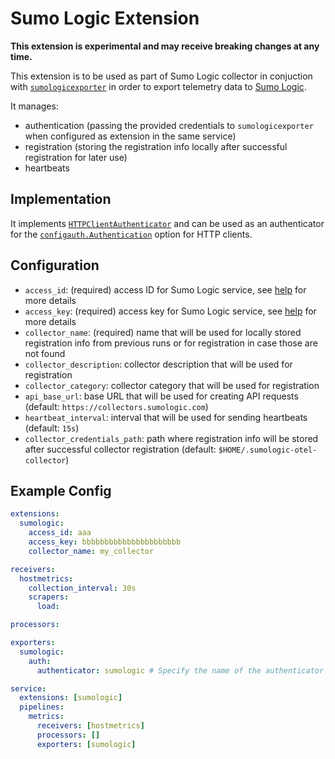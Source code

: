 # Sumo Logic Extension

**This extension is experimental and may receive breaking changes at any time.**

This extension is to be used as part of Sumo Logic collector in conjuction with
[`sumologicexporter`][sumologicexporter] in order to export telemetry data to
[Sumo Logic][sumologic].

It manages:

* authentication (passing the provided credentials to `sumologicexporter`
  when configured as extension in the same service)
* registration (storing the registration info locally after successful registration
  for later use)
* heartbeats

[sumologicexporter]: ../../exporter/sumologicexporter/
[sumologic]: https://www.sumologic.com/

## Implementation

It implements [`HTTPClientAuthenticator`][httpclientauthenticator]
and can be used as an authenticator for the
[`configauth.Authentication`][configauth_authentication] option for HTTP clients.

[httpclientauthenticator]: https://github.com/open-telemetry/opentelemetry-collector/blob/2e84285efc665798d76773b9901727e8836e9d8f/config/configauth/clientauth.go#L34-L39
[configauth_authentication]: https://github.com/open-telemetry/opentelemetry-collector/blob/3f5c7180c51ed67a6f54158ede5e523822e9659e/config/configauth/configauth.go#L29-L33

## Configuration

* `access_id`: (required) access ID for Sumo Logic service, see
  [help][credentials_help] for more details
* `access_key`: (required) access key for Sumo Logic service, see
  [help][credentials_help] for more details
* `collector_name`: (required) name that will be used for locally stored
  registration info from previous runs or for registration in case those are not found
* `collector_description`: collector description that will be used for registration
* `collector_category`: collector category that will be used for registration
* `api_base_url`: base URL that will be used for creating API requests
  (default: `https://collectors.sumologic.com`)
* `heartbeat_interval`: interval that will be used for sending heartbeats 
  (default: `15s`)
* `collector_credentials_path`: path where registration info will be stored after
  successful collector registration (default: `$HOME/.sumologic-otel-collector`)

[credentials_help]: https://help.sumologic.com/Manage/Security/Access-Keys

## Example Config

```yaml
extensions:
  sumologic:
    access_id: aaa
    access_key: bbbbbbbbbbbbbbbbbbbbbb
    collector_name: my_collector

receivers:
  hostmetrics:
    collection_interval: 30s
    scrapers:
      load:

processors:

exporters:
  sumologic:
    auth:
      authenticator: sumologic # Specify the name of the authenticator extension

service:
  extensions: [sumologic]
  pipelines:
    metrics:
      receivers: [hostmetrics]
      processors: []
      exporters: [sumologic]
```
